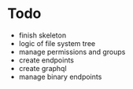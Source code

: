 # Todo

- finish skeleton 
- logic of file system tree
- manage permissions and groups
- create endpoints 
- create graphql
- manage binary endpoints
